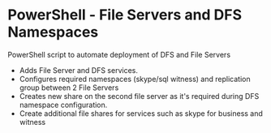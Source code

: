 # PowerShell - File Servers and DFS Namespaces
PowerShell script to automate deployment of DFS and File Servers
- Adds File Server and DFS services.
- Configures required namespaces (skype/sql witness) and replication group between 2 File Servers 
- Creates new share on the second file server as it's required during DFS namespace configuration.
- Create additional file shares for services such as skype for business and witness
